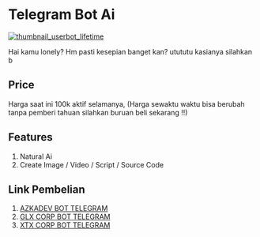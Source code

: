 # Telegram Bot Ai
 
 [![thumbnail_userbot_lifetime](https://github.com/azkadev/products_telegram_userbot_lifetime/assets/82513502/2b5cff82-34f8-42f7-8b44-bf2ff722e269)](https://www.youtube.com/watch?v=p4KQeCb2-aI)

Hai kamu lonely? Hm pasti kesepian banget kan? utututu kasianya silahkan b

## Price

Harga saat ini 100k aktif selamanya, (Harga sewaktu waktu bisa berubah tanpa pemberi tahuan silahkan buruan beli sekarang !!)

## Features

1. Natural Ai
2. Create Image / Video / Script / Source Code

## Link Pembelian

1. [AZKADEV BOT TELEGRAM](https://t.me/azkadevbot?start=ref_tg_userbot_lifetime_github_azkadev)
2. [GLX CORP BOT TELEGRAM](https://t.me/glxcorpbot?start=ref_tg_userbot_lifetime_github_azkadev)
3. [XTX CORP BOT TELEGRAM](https://t.me/xtxcorpbot?start=ref_tg_userbot_lifetime_github_azkadev)